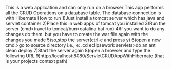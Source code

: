 This is a web application and can only run on a browser
This app performs all the CRUD Operations on a database table.
The database connection is with Hibernate
How to run
1)Just install a tomcat server which has java and servlet container
2)Place this in web apps of tomcat you installed
3)Run the server (cmd>travel to tomcat/bun>catalina.bat run)
4)If you want to do any changes do them.
but you have to create the war file again with the changes you made
5)so,stop the server(ctrl-c and press y)
6)open a new cmd.>go to source directory i.e., e: .cd eclipsework servlets>do an ant clean deploy
7)Start the server again
8)open a browser and type the following URL
9)http://localhost:8080/ServletCRUDAppWithHibernate (that is your projects context path)